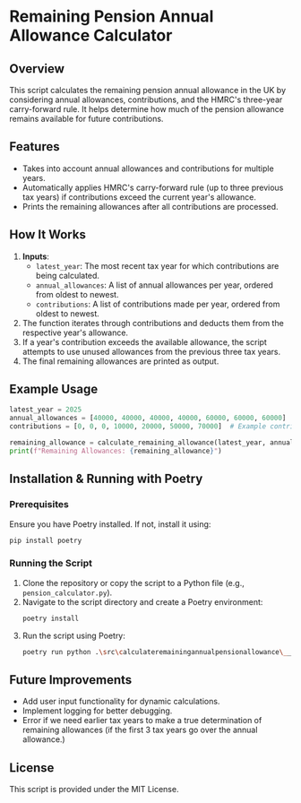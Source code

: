 # Remaining Pension Annual Allowance Calculator

## Overview
This script calculates the remaining pension annual allowance in the UK by considering annual allowances, contributions, and the HMRC's three-year carry-forward rule. It helps determine how much of the pension allowance remains available for future contributions.

## Features
- Takes into account annual allowances and contributions for multiple years.
- Automatically applies HMRC's carry-forward rule (up to three previous tax years) if contributions exceed the current year's allowance.
- Prints the remaining allowances after all contributions are processed.

## How It Works
1. **Inputs**:
   - `latest_year`: The most recent tax year for which contributions are being calculated.
   - `annual_allowances`: A list of annual allowances per year, ordered from oldest to newest.
   - `contributions`: A list of contributions made per year, ordered from oldest to newest.
2. The function iterates through contributions and deducts them from the respective year's allowance.
3. If a year's contribution exceeds the available allowance, the script attempts to use unused allowances from the previous three tax years.
4. The final remaining allowances are printed as output.

## Example Usage
```python
latest_year = 2025
annual_allowances = [40000, 40000, 40000, 40000, 60000, 60000, 60000]  # Example allowances per year
contributions = [0, 0, 0, 10000, 20000, 50000, 70000]  # Example contributions per year

remaining_allowance = calculate_remaining_allowance(latest_year, annual_allowances, contributions)
print(f"Remaining Allowances: {remaining_allowance}")
```

## Installation & Running with Poetry
### Prerequisites
Ensure you have Poetry installed. If not, install it using:
```sh
pip install poetry
```

### Running the Script
1. Clone the repository or copy the script to a Python file (e.g., `pension_calculator.py`).
2. Navigate to the script directory and create a Poetry environment:
   ```sh
   poetry install
   ```
3. Run the script using Poetry:
   ```sh
   poetry run python .\src\calculateremainingannualpensionallowance\__init__.py
   ```

## Future Improvements
- Add user input functionality for dynamic calculations.
- Implement logging for better debugging.
- Error if we need earlier tax years to make a true determination of remaining allowances (if the first 3 tax years go over the annual allowance.)

## License
This script is provided under the MIT License.

